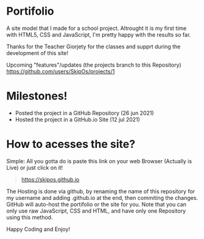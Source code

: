 # Portifolio
A site model that I made for a school project.
Altrought it is my first time with HTML5, CSS and JavaScript, I'm pretty happy with the results so far.

Thanks for the Teacher Giorjety for the classes and supprt during the development of this site!

Upcoming "features"/updates (the projects branch to this Repository)
https://github.com/users/SkipOs/projects/1

# Milestones!
- Posted the project in a GitHub Repository (26 jun 2021)
- Hosted the project in a GitHub.io Site (12 jul 2021)

# How to acesses the site?
Simple: All you gotta do is paste this link on your web Browser (Actually is Live) or just click on it!
> https://skipos.github.io

The Hosting is done via github, by renaming the name of this repository for my username and adding .github.io at the end, then commiting the changes. GitHub will auto-host the portifolio or the site for you. Note that you can only use raw JavaScript, CSS and HTML, and have only one Repository using this method. 

Happy Coding and Enjoy!
